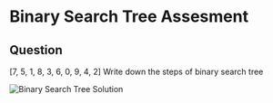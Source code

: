 # Binary Search Tree Assesment

## Question

[7, 5, 1, 8, 3, 6, 0, 9, 4, 2] Write down the steps of binary search tree 

![Binary Search Tree Solution](https://github.com/mesuttsara/FO_SoftwareDev_Academy_WebApp_DatabeseDev/blob/9c47535a6f3fe054902b9eb402652ed20df1534c/Weeks/Week_1/binarySearchTree.png)